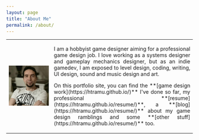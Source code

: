 ```yaml
---
layout: page
title: "About Me"
permalink: /about/
---
```

<style>
        p {
            text-align: justify;
        }
    </style>
	
<table border="0" cellspacing="0" cellpadding="10">
    <tr>
        <td>
            <img src="/assets/aboutme.jpg" alt="About Me Image" width="1666">
        </td>
        <td>
            <p>
                I am a hobbyist game designer aiming for a professional game design job. 
                I love working as a systems designer and gameplay mechanics designer, 
                but as an indie gamedev, I am exposed to level design, coding, writing, 
                UI design, sound and music design and art.
            </p>
			<p>On this portfolio site, you can find the **[game design work](https://htramu.github.io/)** I've done so far, my professional  **[resume](https://htramu.github.io/resume/)**, a  **[blog](https://htramu.github.io/resume/)** about my game design ramblings and some   **[other stuff](https://htramu.github.io/resume/)** too.
			</p>
        </td>
    </tr>
</table>